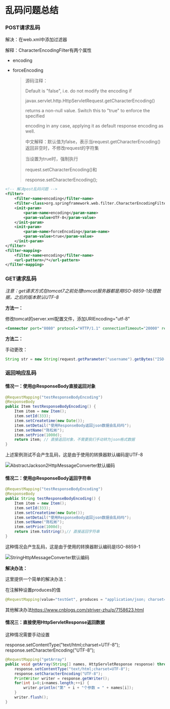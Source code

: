 # 乱码问题总结

### POST请求乱码

解决：在web.xml中添加过滤器

解释：CharacterEncodingFilter有两个属性

- encoding

- forceEncoding

  > 源码注释：
  >
  > Default is "false", i.e. do not modify the encoding if
  >
  > javax.servlet.http.HttpServletRequest.getCharacterEncoding()
  >
  > returns a non-null value. Switch this to "true" to enforce the specified
  >
  > encoding in any case, applying it as default response encoding as well.
  >
  > 中文解释：默认值为false，表示当request.getCharacterEncoding()返回非空时，不修改request的字符集
  >
  > 当设置为true时，强制执行
  >
  > request.setCharacterEncoding()和
  >
  > response.setCharacterEncoding(); 	

```xml
<!-- 解决post乱码问题 -->
<filter>
    <filter-name>encoding</filter-name>
    <filter-class>org.springframework.web.filter.CharacterEncodingFilter</filter-class>
    <init-param>
        <param-name>encoding</param-name>
        <param-value>UTF-8</param-value>
    </init-param>
    <init-param>
        <param-name>forceEncoding</param-name>
        <param-value>true</param-value>
	</init-param>
</filter>
<filter-mapping>
    <filter-name>encoding</filter-name>
    <url-pattern>/*</url-pattern>
</filter-mapping>
```



### GET请求乱码

*注意：get请求方式在tomcat7之前处理tomcat服务器都是用ISO-8859-1处理数据，之后的版本默认UTF-8*

**方法一：**

修改tomcat的server.xml配置文件，添加URIEncoding="utf-8"

```xml
<Connector port="8080" protocol="HTTP/1.1" connectionTimeout="20000" redirectPort="8443" URIEncoding="utf-8"/>
```

**方法二：**

手动更改：

```java
String str = new String(request.getParameter("username").getBytes("ISO-8859-1"),"UTF-8");
```



### 返回响应乱码

#### 情况一：使用@ResponseBody直接返回对象

```java
@RequestMapping("testResponseBodyEncoding")
@ResponseBody
public Item testResponseBodyEncoding() {
	Item item = new Item();
	item.setId(333);
	item.setCreatetime(new Date());
	item.setDetail("使用ResponseBody返回json数据会乱码吗");
	item.setName("陈松彬");
	item.setPrice(1000d);
	return item; // 直接返回对象，不需要我们手动转为json格式数据
}
```

上述案例测试不会产生乱码，这是由于使用的转换器默认编码是UTF-8

![AbstractJackson2HttpMessageConverter默认编码](F:/%E4%B8%93%E6%B3%A8/SpringMVC/AbstractJackson2HttpMessageConverter%E9%BB%98%E8%AE%A4%E7%BC%96%E7%A0%81.JPG)



#### 情况二：使用@ResponseBody返回字符串

```java
@RequestMapping("testResponseBodyEncoding")
@ResponseBody
public String testResponseBodyEncoding() {
	Item item = new Item();
	item.setId(333);
	item.setCreatetime(new Date());
	item.setDetail("使用ResponseBody返回json数据会乱码吗");
	item.setName("陈松彬");
	item.setPrice(1000d);
	return item.toString();// 直接返回字符串
}
```

这种情况会产生乱码，这是由于使用的转换器默认编码是ISO-8859-1

![StringHttpMessageConverter默认编码](F:/%E4%B8%93%E6%B3%A8/SpringMVC/StringHttpMessageConverter%E9%BB%98%E8%AE%A4%E7%BC%96%E7%A0%81.JPG)

**解决办法：**

这里提供一个简单的解决办法：

在注解种设置produces的值

```java
@RequestMapping(value="testGet", produces = "application/json; charset=utf-8")
```

其他解决办法<https://www.cnblogs.com/striver-zhu/p/7158623.html>



#### 情况三：直接使用HttpServletResponse返回数据

这种情况需要手动设置

response.setContentType("text/html;charset=UTF-8");
response.setCharacterEncoding("UTF-8");

```java
@RequestMapping("getArray")
public void getArray(String[] names, HttpServletResponse response) throws IOException{
    response.setContentType("text/html;charset=UTF-8");
    response.setCharacterEncoding("UTF-8");
    PrintWriter writer = response.getWriter();
    for(int i=0;i<names.length;++i) {
        writer.println("第" + i + "个参数 = " + names[i]);
    }
    writer.flush();
}
```



